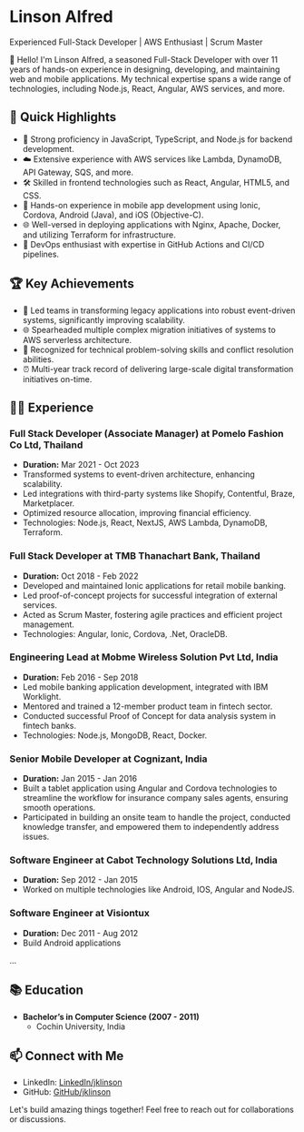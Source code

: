 # Linson Alfred
Experienced Full-Stack Developer | AWS Enthusiast | Scrum Master

👋 Hello! I'm Linson Alfred, a seasoned Full-Stack Developer with over 11 years of hands-on experience in designing, developing, and maintaining web and mobile applications. My technical expertise spans a wide range of technologies, including Node.js, React, Angular, AWS services, and more.

## 🚀 Quick Highlights

- 🔧 Strong proficiency in JavaScript, TypeScript, and Node.js for backend development.
- ☁️ Extensive experience with AWS services like Lambda, DynamoDB, API Gateway, SQS, and more.
- 🛠️ Skilled in frontend technologies such as React, Angular, HTML5, and CSS.
- 📱 Hands-on experience in mobile app development using Ionic, Cordova, Android (Java), and iOS (Objective-C).
- 🌐 Well-versed in deploying applications with Nginx, Apache, Docker, and utilizing Terraform for infrastructure.
- 🔄 DevOps enthusiast with expertise in GitHub Actions and CI/CD pipelines.

## 🏆 Key Achievements

- 🚀 Led teams in transforming legacy applications into robust event-driven systems, significantly improving scalability.
- 🌐 Spearheaded multiple complex migration initiatives of systems to AWS serverless architecture.
- 🏅 Recognized for technical problem-solving skills and conflict resolution abilities.
- ⏰ Multi-year track record of delivering large-scale digital transformation initiatives on-time.

## 👨‍💻 Experience

### Full Stack Developer (Associate Manager) at Pomelo Fashion Co Ltd, Thailand
- **Duration:** Mar 2021 - Oct 2023
- Transformed systems to event-driven architecture, enhancing scalability.
- Led integrations with third-party systems like Shopify, Contentful, Braze, Marketplacer.
- Optimized resource allocation, improving financial efficiency.
- Technologies: Node.js, React, NextJS, AWS Lambda, DynamoDB, Terraform.

### Full Stack Developer at TMB Thanachart Bank, Thailand
- **Duration:** Oct 2018 - Feb 2022
- Developed and maintained Ionic applications for retail mobile banking.
- Led proof-of-concept projects for successful integration of external services.
- Acted as Scrum Master, fostering agile practices and efficient project management.
- Technologies: Angular, Ionic, Cordova, .Net, OracleDB.

### Engineering Lead at Mobme Wireless Solution Pvt Ltd, India
- **Duration:** Feb 2016 - Sep 2018
- Led mobile banking application development, integrated with IBM Worklight.
- Mentored and trained a 12-member product team in fintech sector.
- Conducted successful Proof of Concept for data analysis system in fintech banks.
- Technologies: Node.js, MongoDB, React, Docker.

### Senior Mobile Developer at Cognizant, India
- **Duration:** Jan 2015 - Jan 2016
- Built a tablet application using Angular and Cordova technologies to streamline the workflow for insurance company sales agents, ensuring smooth operations.
- Participated in building an onsite team to handle the project, conducted knowledge transfer, and empowered them to independently address issues.

### Software Engineer at Cabot Technology Solutions Ltd, India
- **Duration:** Sep 2012 - Jan 2015
- Worked on multiple technologies like Android, IOS, Angular and NodeJS.

### Software Engineer at Visiontux 
- **Duration:** Dec 2011 - Aug 2012
- Build Android applications

  
...

## 📚 Education

- **Bachelor’s in Computer Science (2007 - 2011)**
  - Cochin University, India

## 📫 Connect with Me

- LinkedIn: [LinkedIn/jklinson](https://www.linkedin.com/in/jklinson/)
- GitHub: [GitHub/jklinson](https://github.com/jklinson)

Let's build amazing things together! Feel free to reach out for collaborations or discussions.


<!---
jklinson/jklinson is a ✨ special ✨ repository because its `README.md` (this file) appears on your GitHub profile.
You can click the Preview link to take a look at your changes.
--->
